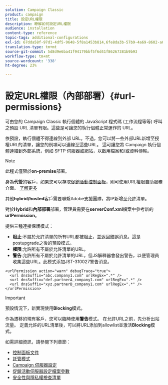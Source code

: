 ```yaml
---
solution: Campaign Classic
product: campaign
title: 設定URL權限
description: 瞭解如何設定URL權限
audience: installation
content-type: reference
topic-tags: additional-configurations
exl-id: 67dda58f-97d1-4df5-9648-5f8a1453b814,6fe8da3b-57b9-4a69-8602-a03993630b27
translation-type: tm+mt
source-git-commit: 5d8d9e6ba41f94179bbf5f6d41f86267381b9b93
workflow-type: tm+mt
source-wordcount: '338'
ht-degree: 23%

---
```


# 設定URL權限（內部部署）{#url-permissions}

可由您的 Campaign Classic 執行個體的 JavaScript 程式碼 (工作流程等等) 呼叫之預設 URL 清單有限。這些是可讓您的執行個體正常運作的 URL。

依預設，執行個體不得連線到外部 URL。不過，您可以將一些外部URL新增至授權URL的清單，讓您的例項可以連線至這些URL。 這可讓您將 Campaign 執行個體連結到外部系統，例如 SFTP 伺服器或網站，以啟用檔案和/或資料傳輸。

>[!NOTE]
>
>此程式僅限於&#x200B;**on-premise**&#x200B;部署。
>
>身為&#x200B;**代管**&#x200B;的客戶，如果您可以存取[促銷活動控制面板](https://experienceleague.adobe.com/docs/control-panel/using/control-panel-home.html)，則可使用URL權限自助服務介面。 [了解更多](https://experienceleague.adobe.com/docs/control-panel/using/instances-settings/url-permissions.html)
>
>其他&#x200B;**hybrid/hosted**&#x200B;客戶需要聯繫Adobe支援團隊，將IP新增至允許清單。


對於&#x200B;**Hybrid**&#x200B;和&#x200B;**內部部署**&#x200B;部署，管理員需要在&#x200B;**serverConf.xml**&#x200B;檔案中參考新的&#x200B;**urlPermission**。


提供三種連接保護模式：

* **阻止**:不屬於允許清單的所有URL都被阻止，並返回錯誤消息。這是postupgrade之後的預設模式。
* **權限**:允許所有不屬於允許清單的URL。
* **警告**:允許所有不屬於允許清單的URL，但JS解釋器會發出警告，以便管理員收集這些URL。此模式添加JST-310027警告消息。

```
<urlPermission action="warn" debugTrace="true">
  <url dnsSuffix="abc.company1.com" urlRegEx=".*" />
  <url dnsSuffix="def.partnerA_company1.com" urlRegEx=".*" />
  <url dnsSuffix="xyz.partnerB_company1.com" urlRegEx=".*" />
</urlPermission>
```

>[!IMPORTANT]
>
>預設情況下，新實現使用&#x200B;**Blocking**&#x200B;模式。
>
>作為遷移的現有客戶，您可以臨時使用&#x200B;**警告**&#x200B;模式。 在允許URL之前，先分析出站流量。 定義允許的URL清單後，可以將URL添加到allowlist並激活&#x200B;**Blocking**&#x200B;模式。

如需詳細資訊，請參閱下列章節：

* [控制面板文件](https://experienceleague.adobe.com/docs/control-panel/using/control-panel-home.html)
* [託管模式](hosting-models.md)
* [Campaign 伺服器設定](configuring-campaign-server.md)
* [促銷活動伺服器設定檔案參數](the-server-configuration-file.md)
* [安全性與隱私權檢查清單](get-started-security-privacy.md)
